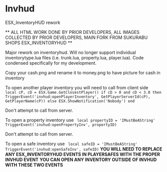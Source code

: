 # Invhud
ESX_InventoryHUD rework

** ALL HTML WORK DONE BY PRIOR DEVELOPERS, ALL IMAGES COLLECTED BY PRIOR DEVELOPERS, MAIN FORK FROM SUKURABU SHOPS ESX_INVENTORYHUD **

Major rework on inventoryhud. Will no longer support individual inventorytype.lua files (i.e. trunk.lua, property.lua, player.lua).
Code condensed specifically for my development.

Copy your cash.png and rename it to money.png to have picture for cash in inventory

To open another player inventory you will need to call from client side 
``
local cP, cD = ESX.Game.GetClosestPlayer()
if cD > 0 and cD < 3.0 then
	TriggerEvent('invhud:openPlayerInventory', GetPlayerServerId(cP), GetPlayerName(cP))
else
	ESX.ShowNotification('Nobody')
end``

Don't attempt to call from server.

To open a property inventory use 
``
local propertyID = 'IMustBeAString'
TriggerEvent('invhud:openPropertyInv', propertyID)``

Don't attempt to call from server.

To open a safe inventory use 
``
local safeID = 'IMustBeAString'
TriggerEvent('invhud:openSafeInv', safeID)``
**YOU WILL NEED TO REPLACE ANY ESX_INVENTORYHUD EVENTS IN PLAYERSAFES WITH THE PROPER INVHUD EVENT**
**YOU CAN OPEN ANY INVENTORY OUTSIDE OF INVHUD WITH THESE TWO EVENTS**
